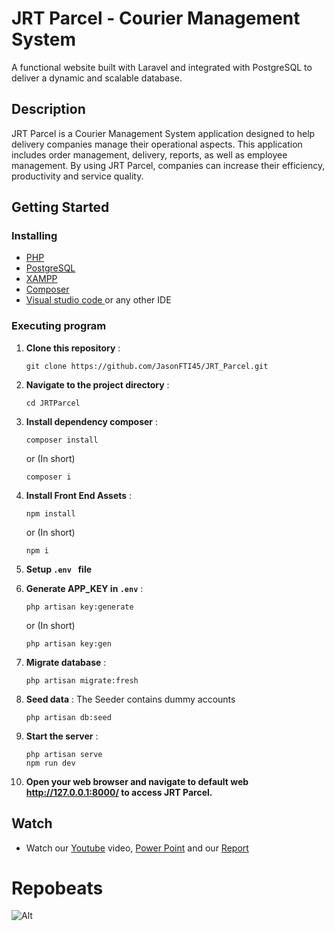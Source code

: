 # JRT Parcel - Courier Management System

A functional website built with Laravel and integrated with PostgreSQL to deliver a dynamic and scalable database.

## Description

JRT Parcel is a Courier Management System application designed to help delivery companies manage their operational aspects. This application includes order management, delivery, reports, as well as employee management. By using JRT Parcel, companies can increase their efficiency, productivity and service quality.

## Getting Started

### Installing

* <a href="https://www.php.net/downloads.php" target="_blank">PHP</a>
* <a href="https://www.postgresql.org/" target="_blank">PostgreSQL</a>
* <a href="https://www.apachefriends.org/download.html" target="_blank">XAMPP</a>
* <a href="https://getcomposer.org/" target="_blank">Composer</a>
* <a href="https://code.visualstudio.com/download" target="_blank">Visual studio code </a> or any other IDE

### Executing program

1.  **Clone this repository** :
    ``` 
    git clone https://github.com/JasonFTI45/JRT_Parcel.git
    ```

2. **Navigate to the project directory** :
    ``` 
    cd JRTParcel
    ```

3. **Install dependency composer** : 
    ``` 
    composer install 
    ``` 
    or (In short)
    ``` 
    composer i 
    ``` 

4. **Install Front End Assets** : 
    ``` 
    npm install 
    ```
    or (In short)
    ```
    npm i
    ```

5. **Setup ```.env ``` file**

6. **Generate APP_KEY in ```.env```** :
    ``` 
    php artisan key:generate
    ``` 
    or (In short) 
    ``` 
    php artisan key:gen 
    ``` 

7.  **Migrate database** : 
    ``` 
    php artisan migrate:fresh
    ```

8. **Seed data** : The Seeder contains dummy accounts
    ``` 
    php artisan db:seed 
    ```

9. **Start the server** : 
    ``` 
    php artisan serve 
    npm run dev 
    ``` 

10. **Open your web browser and navigate to default web http://127.0.0.1:8000/ to access JRT Parcel.**


## Watch
* Watch our <a href="https://www.youtube.com/watch?v=iTqxpdKclPU" target="_blank">Youtube</a> video, <a href="https://untarid-my.sharepoint.com/:p:/g/personal/tigo_535220235_stu_untar_ac_id/EaOM-AV6zFpJnRUz2HCYAD8BmjtsNF22ggvkGKdEWrhJIQ?e=ElOsMf" target="_blank">Power Point</a> and our <a href="https://drive.google.com/file/d/1qth37taLIYBgzJamLemGkcg4ux7uVExb/view?usp=sharing" target="_blank">Report</a>

# Repobeats

![Alt](https://repobeats.axiom.co/api/embed/4e250261eecbc5d0eae659b1e71959803051b9be.svg "Repobeats analytics image")

